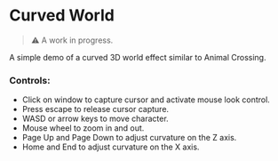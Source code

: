 
# Curved World

> :warning: A work in progress.

A simple demo of a curved 3D world effect similar to Animal Crossing.

### Controls:

- Click on window to capture cursor and activate mouse look control.
- Press escape to release cursor capture.
- WASD or arrow keys to move character.
- Mouse wheel to zoom in and out.
- Page Up and Page Down to adjust curvature on the Z axis.
- Home and End to adjust curvature on the X axis.
